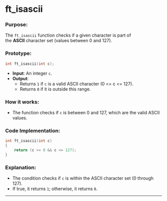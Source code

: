 # **ft_isascii**

### **Purpose**:

The `ft_isascii` function checks if a given character is part of the **ASCII** character set (values between 0 and 127).

### **Prototype**:

```c
int ft_isascii(int c);

```

- **Input**: An integer `c`.
- **Output**:
    - Returns `1` if `c` is a valid ASCII character (0 <= c <= 127).
    - Returns `0` if it is outside this range.

### **How it works**:

- The function checks if `c` is between 0 and 127, which are the valid ASCII values.

### **Code Implementation**:

```c
int ft_isascii(int c)
{
    return (c >= 0 && c <= 127);
}

```

### **Explanation**:

- The condition checks if `c` is within the ASCII character set (0 through 127).
- If true, it returns `1`; otherwise, it returns `0`.
---